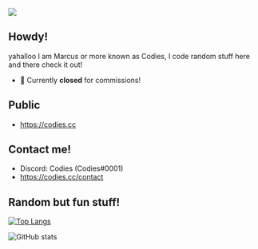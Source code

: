 ![](https://64.media.tumblr.com/acbddd598f3d7b2f31c030a03ce65327/c0bf62d52f6add7d-e9/s640x960/0f0e6e0c2d185689d4bfe2c2a610a75d345a6db1.gifv)


## Howdy!
yahalloo I am Marcus or more known as Codies, I code random stuff here and there check it out!

- 💬 Currently **closed** for commissions! 

## Public
- https://codies.cc

## Contact me!
- Discord: Codies (Codies#0001)
- https://codies.cc/contact

## Random but fun stuff!

[![Top Langs](https://github-readme-stats.vercel.app/api/top-langs/?username=tbfCodies)](https://github.com/anuraghazra/github-readme-stats)

![GitHub stats](https://github-readme-stats.vercel.app/api?username=tbfCodies&show_icons=true)  
